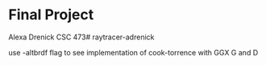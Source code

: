 
Final Project
=====

Alexa Drenick
CSC 473# raytracer-adrenick

use -altbrdf flag to see implementation of cook-torrence with GGX G and D

